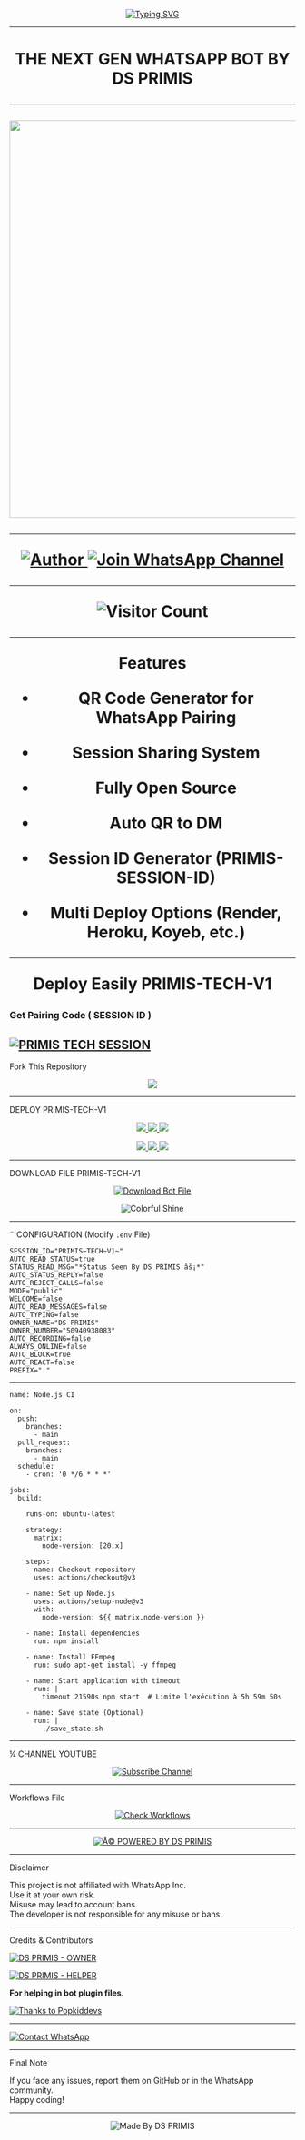 <p align="center">
  <a href="https://git.io/typing-svg">
    <img src="https://readme-typing-svg.demolab.com?font=Black+Ops+One&size=100&pause=1000&color=FF0000&center=true&vCenter=true&width=1000&height=200&lines=PRIMIS-TECH-V1;BY+DS+PRIMIS" alt="Typing SVG" />
  </a>
</p>

---

<h1 align="center">THE NEXT GEN WHATSAPP BOT BY DS PRIMIS

---

<p align="center">
  <img src="https://files.catbox.moe/mxfazk.jpg" width="700"/>
</p>

---

<p align="center">
  <a href="https://github.com/PRIMIS1234">
    <img title="Author" src="https://img.shields.io/badge/Author-DS%20PRIMIS-ff004d?style=for-the-badge&logo=github&logoColor=white" />
  </a>
  <a href="https://whatsapp.com/channel/0029Vb6T8td5K3zQZbsKEU1R">
    <img title="Join WhatsApp Channel" src="https://img.shields.io/badge/Join-WhatsApp%20Channel-25D366?style=for-the-badge&logo=whatsapp&logoColor=white" />
  </a>
</p>

---

<p align="center">
  <img src="https://profile-counter.glitch.me/PRIMIS-TECH/count.svg" alt="Visitor Count" />
</p>

---

 Features

- QR Code Generator for WhatsApp Pairing
 
- Session Sharing System
 
- Fully Open Source
 
- Auto QR to DM
 
- Session ID Generator (PRIMIS-SESSION-ID)
 
- Multi Deploy Options (Render, Heroku, Koyeb, etc.)

---

Deploy Easily PRIMIS-TECH-V1

### Get Pairing Code ( SESSION ID )


[![PRIMIS TECH SESSION](https://img.shields.io/badge/PRIMIS%20-TECH%20SESSION-25D366?style=for-the-badge&logo=whatsapp&logoColor=white)](https://inconnu-xd-session-by-inconnu-boy-a1kg.onrender.com/)
---

 Fork This Repository

 <p align="center">
  <a href="https://github.com/inconnuboyxtech/INCONNU-XD/fork">
    <img src="https://img.shields.io/badge/Fork%20This-Repository-8A2BE2?style=for-the-badge&logo=github&logoColor=white" />
  </a>
</p>

---

 DEPLOY PRIMIS-TECH-V1

<p align="center">
  <a href="https://replit.com/github/PRIMIS1234/PRIMIS-TECH-V1">
    <img src="https://img.shields.io/badge/Deploy%20To%20Replit-FFA500?style=for-the-badge&logo=replit&logoColor=white" />
  </a>
  <a href="https://railway.app/new/template?template=https://github.com/PRIMIS1234/PRIMIS-TECH-V1">
    <img src="https://img.shields.io/badge/Deploy%20To%20Railway-8B5CF6?style=for-the-badge&logo=railway&logoColor=white" />
  </a>
  <a href="https://render.com/">
    <img src="https://img.shields.io/badge/Deploy%20To%20Render-06B6D4?style=for-the-badge&logo=render&logoColor=white" />
  </a>
</p>

<p align="center">
  <a href="https://dashboard.heroku.com/new?template=https://github.com/PRIMIS1234/PRIMIS-TECH-V1/tree/main">
    <img src="https://img.shields.io/badge/Deploy-Heroku-FF004D?style=for-the-badge&logo=heroku&logoColor=white" />
  </a>
  <a href="https://host.talkdrove.com/share-bot/82">
    <img src="https://img.shields.io/badge/Deploy-TaikDrove-6971FF?style=for-the-badge&logo=google-cloud&logoColor=white" />
  </a>
  <a href="https://app.koyeb.com/services/deploy?type=git&repository=PRIMIS1234/PRIMIS-TECH-V1&ports=3000">
    <img src="https://img.shields.io/badge/Deploy-Koyeb-FF009D?style=for-the-badge&logo=koyeb&logoColor=white" />
  </a>
</p>

---

 DOWNLOAD FILE PRIMIS-TECH-V1

<p align="center">
  <a href="https://github.com/PRIMIS1234/PRIMIS-TECH-V1/archive/refs/heads/main.zip">
    <img src="https://img.shields.io/badge/Download%20Bot-file-FF009D?style=for-the-badge&logo=github&logoColor=white" alt="Download Bot File" />
  </a>
</p>

<p align="center">
  <img src="https://i.imgur.com/LyHic3i.gif" alt="Colorful Shine" />
</p>

---

¨ CONFIGURATION (Modify `.env` File)

```
SESSION_ID="PRIMIS~TECH~V1~"
AUTO_READ_STATUS=true
STATUS_READ_MSG="*Status Seen By DS PRIMIS âš¡*"
AUTO_STATUS_REPLY=false
AUTO_REJECT_CALLS=false
MODE="public"
WELCOME=false
AUTO_READ_MESSAGES=false
AUTO_TYPING=false
OWNER_NAME="DS PRIMIS"
OWNER_NUMBER="50940938083"
AUTO_RECORDING=false
ALWAYS_ONLINE=false
AUTO_BLOCK=true
AUTO_REACT=false
PREFIX="."
```

---

```
name: Node.js CI

on:
  push:
    branches:
      - main
  pull_request:
    branches:
      - main
  schedule:
    - cron: '0 */6 * * *'  

jobs:
  build:

    runs-on: ubuntu-latest

    strategy:
      matrix:
        node-version: [20.x]

    steps:
    - name: Checkout repository
      uses: actions/checkout@v3

    - name: Set up Node.js
      uses: actions/setup-node@v3
      with:
        node-version: ${{ matrix.node-version }}

    - name: Install dependencies
      run: npm install

    - name: Install FFmpeg
      run: sudo apt-get install -y ffmpeg

    - name: Start application with timeout
      run: |
        timeout 21590s npm start  # Limite l'exécution à 5h 59m 50s

    - name: Save state (Optional)
      run: |
        ./save_state.sh
```
---

¼ CHANNEL YOUTUBE

<p align="center">
  <a href="https://youtube.com/@butterfly_16_familly">
    <img src="https://img.shields.io/badge/Subscribe-Butterfly_16_Familly-red?style=for-the-badge&logo=youtube&logoColor=white" alt="Subscribe Channel" />
  </a>
</p>

---

 Workflows File

<p align="center">
  <a href="https://whatsapp.com/channel/0029Vb6T8td5K3zQZbsKEU1R">
    <img src="https://img.shields.io/badge/Check-Workflows-FF004D?style=for-the-badge&logo=whatsapp&logoColor=white" alt="Check Workflows" />
  </a>
</p>

---

<p align="center">
  <a href="https://github.com/PRIMIS1234">
    <img alt="Â© POWERED BY DS PRIMIS" src="https://img.shields.io/badge/Â©%20POWERED%20BY-DS%20PRIMIS-ff0000?style=for-the-badge&logo=github" />
  </a>
</p>

---

Disclaimer

This project is not affiliated with WhatsApp Inc.  
Use it at your own risk.  
Misuse may lead to account bans.  
The developer is not responsible for any misuse or bans.

---

 Credits & Contributors

> <a href="https://github.com/PRIMIS1234">
  <img alt="DS PRIMIS - OWNER" src="https://img.shields.io/badge/OWNER-âš¡DS%20PRIMISâš¡-FF0000?style=for-the-badge&logo=github" />
</a>  

> <a href="https://github.com/PRIMIS1234">
  <img alt="DS PRIMIS - HELPER" src="https://img.shields.io/badge/HELPER-âš¡DS%20PRIMISâš¡-00FFC6?style=for-the-badge&logo=github" />
</a>

<p><b>For helping in bot plugin files.</b></p>

<a href="https://github.com/popkiddevs">
  <img alt="Thanks to Popkiddevs" src="https://img.shields.io/badge/Thanks_To-Popkiddevs-blueviolet?style=for-the-badge&logo=github" />
</a>

---

<a href="https://wa.me/50940938083?text=âš¡%20HELLO%20DS%20PRIMIS%20TECH%20âš¡">
  <img alt="Contact WhatsApp" src="https://img.shields.io/badge/DEV-âš¡DS%20PRIMIS%20TECHâš¡-25D366?style=for-the-badge&logo=whatsapp&logoColor=white" />
</a>

---

 Final Note

If you face any issues, report them on GitHub or in the WhatsApp community.  
Happy coding! 

---

<p align="center">
  <img alt="Made By DS PRIMIS" src="https://img.shields.io/badge/Made%20by-DS%20PRIMIS-black?style=for-the-badge&logo=github" />
</p>
